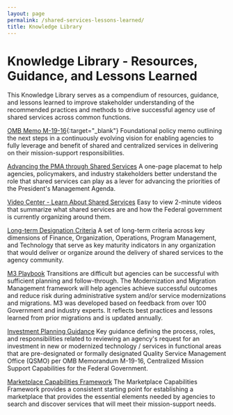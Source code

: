 ```yaml
---
layout: page
permalink: /shared-services-lessons-learned/
title: Knowledge Library
---
```


<h1 class="text-align font-sans-lg"> Knowledge Library - Resources, Guidance, and Lessons Learned</h1>

This Knowledge Library serves as a compendium of resources, guidance, and lessons learned to improve stakeholder understanding of the recommended practices and methods to drive successful agency use of shared services across common functions.

[OMB Memo M-19-16](https://www.whitehouse.gov/wp-content/uploads/2019/04/M-19-16.pdf){:target="_blank"}
Foundational policy memo outlining the next steps in a continuously evolving vision for enabling agencies to fully leverage and benefit of shared and centralized services in delivering on their mission-support responsibilities.

[Advancing the PMA through Shared Services](https://ussm.gsa.gov/assets/files/PMA%20Placemat.pdf)
A one-page placemat to help agencies, policymakers, and industry stakeholders better understand the role that shared services can play as a lever for advancing the priorities of the President's Management Agenda.

[Video Center - Learn About Shared Services](https://ussm.gsa.gov/video-center/)
Easy to view 2-minute videos that summarize what shared services are and how the Federal government is currently organizing around them.

[Long-term Designation Criteria](https://ussm.gsa.gov/assets/files/QSMO-Long-term-Designation-Criteria.pdf)
A set of long-term criteria across key dimensions of Finance, Organization, Operations, Program Management, and Technology that serve as key maturity indicators in any organization that would deliver or organize around the delivery of shared services to the agency community.

[M3 Playbook](https://ussm.gsa.gov/m3/)
Transitions are difficult but agencies can be successful with sufficient planning and follow-through. The Modernization and Migration Management framework will help agencies achieve successful outcomes and reduce risk during administrative system and/or service modernizations and migrations.  M3 was developed based on feedback from over 100 Government and industry experts.  It reflects best practices and lessons learned from prior migrations and is updated annually.

[Investment Planning Guidance](https://ussm.gsa.gov/assets/files/Investment-Planning-Guidance-March%202021.pdf)
Key guidance defining the process, roles, and responsibilities related to reviewing an agency's request for an investment in new or modernized technology / services in functional areas that are pre-designated or formally designated Quality Service Management Office (QSMO) per OMB Memorandum M-19-16, Centralized Mission Support Capabilities for the Federal Government.

[Marketplace Capabilities Framework](https://ussm.gsa.gov/assets/files/Marketplace%20Capabilities%20Framework_Deliverable.pdf)
The Marketplace Capabilities Framework provides a consistent starting point for establishing a marketplace that provides the essential elements needed by agencies to search and discover services that will meet their mission-support needs.
